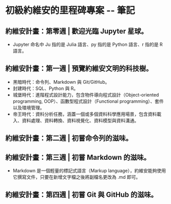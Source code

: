 # 初級約維安的里程碑專案 -- 筆記

## 約維安計畫：第零週 | 歡迎光臨 Jupyter 星球。
-  Jupyter 命名中 Ju 指的是 Julia 語言、py 指的是 Python 語言、r 指的是 R 語言。

## 約維安計畫：第一週 | 預覽約維安文明的科技樹。
- 黑暗時代：命令列、Markdown 與 Git/GitHub。
- 封建時代：SQL、Python 與 R。
- 城堡時代：進階程式設計能力，包含物件導向程式設計（Object-oriented programming, OOP）、函數型程式設計（Functional programming）、套件以及環境管理。
- 帝王時代：資料分析任務，涵蓋一個或多個資料科學應用場景，包含資料載入、資料處理、資料轉換、資料視覺化、資料模型與資料溝通。

## 約維安計畫：第二週 | 初嘗命令列的滋味。

## 約維安計畫：第三週 | 初嘗 Markdown 的滋味。
- Markdown 是一個輕量的標記式語言（Markup language），約維安能夠使用它撰寫文件，只要在新增文字檔之後將副檔名更改為 .md 即可。
## 約維安計畫：第四週 | 初嘗 Git 與 GitHub 的滋味。
